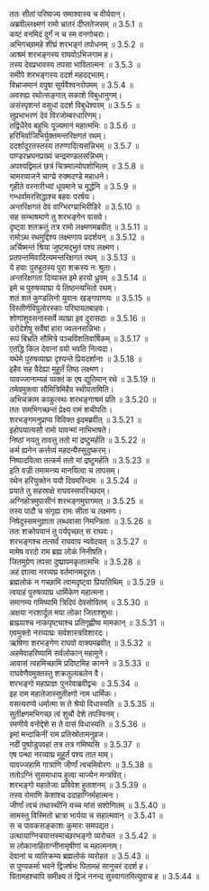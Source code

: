 

  
ततः सीतां परिष्वज्य समाश्वास्य च वीर्यवान्।  
अब्रवील्लक्ष्मणं रामो भ्रातरं दीप्ततेजसम् ॥ 3.5.1 ॥   
कष्टं वनमिदं दुर्गं न च स्म वनगोचराः।  
अभिगच्छामहे शीघ्रं शरभङ्गं तपोधनम् ॥ 3.5.2 ॥   
आश्रमं शरभङ्गस्य राघवोऽभिजगाम ह।  
तस्य देवप्रभावस्य तपसा भावितात्मनः ॥ 3.5.3 ॥   
समीपे शरभङ्गस्य ददर्श महदद्भतम्।  
विभ्राजमानं वपुषा सूर्यवैश्वनरोपमम् ॥ 3.5.4 ॥   
अवरुह्य रथोत्सङ्गात् सकाशे विबुधानुगम्।  
असंस्पृशन्तं वसुधां ददर्श विबुधेश्वरम् ॥ 3.5.5 ॥   
सुप्रभाभरणं देवं विरजोम्बरधारिणम्।  
तद्विधैरेव बहुभिः पूज्यमानं महात्मभिः ॥ 3.5.6 ॥   
हरिभिर्वाजिभिर्युक्तमन्तरिक्षगतं रथम्।  
ददर्शादूरतस्तस्य तरुणादित्यसन्निभम् ॥ 3.5.7 ॥   
पाण्डरभ्रघनप्रख्यं चन्द्रमण्डलसन्निभम्।  
अपश्यद्विमलं छत्रं चित्रमाल्योपशोभितम् ॥ 3.5.8 ॥   
चामरव्यजने चाग्य्रे रुक्मदण्डे महाधने।  
गृहीते वरनारीभ्यां धूयमाने च मूर्द्धनि ॥ 3.5.9 ॥   
गन्धर्वामरसिद्धाश्च बहवः परर्षयः।  
अन्तरिक्षगतं देवं वाग्भिरग्य्राभिरीडिरे ॥ 3.5.10 ॥   
सह सम्भाषमाणे तु शरभङ्गेन वासवे।  
दृष्ट्वा शतक्रतुं तत्र रामो लक्ष्मणमब्रवीत् ॥ 3.5.11 ॥   
रामोऽथ रथमुद्दिश्य लक्ष्मणाय प्रदर्शयन् ॥ 3.5.12 ॥   
अर्चिष्मन्तं श्रिया जुष्टमद्भुतं पश्य लक्ष्मण।  
प्रतपन्तमिवादित्यमन्तरिक्षगतं रथम् ॥ 3.5.13 ॥   
ये हयाः पुरुहूतस्य पुरा शक्रस्य नः श्रुताः।  
अन्तरिक्षगता दिव्यास्त इमे हरयो ध्रुवम् ॥ 3.5.14 ॥   
इमे च पुरुषव्याघ्रा ये तिष्ठन्त्यभितो रथम्।  
शतं शतं कुण्डलिनो युवानः खङ्गपाणयः ॥ 3.5.15 ॥   
विस्तीर्णविपुलोरस्काः परिघायतबाहवः।  
शोणांशुवसनास्सर्वे व्याघ्रा इव दुरासदाः ॥ 3.5.16 ॥   
उरोदेशेषु सर्वेषां हारा ज्वलनसन्निभाः।  
रूपं बिभ्रति सौमित्रे पञ्चविंशतिवार्षिकम् ॥ 3.5.17 ॥   
एतद्धि किल देवानां वयो भवति नित्यदा।  
यथेमे पुरुषव्याघ्रा दृश्यन्ते प्रियदर्शानाः ॥ 3.5.18 ॥   
इहैव सह वैदेह्या मुहूर्तं तिष्ठ लक्ष्मण।  
यावज्जानाम्यहं व्यक्तं क एष द्युतिमान् रथे ॥ 3.5.19 ॥   
तमेवमुक्त्वा सौमित्रिमिहैव स्थीयतामिति।  
अभिचक्राम काकुत्स्थः शरभङ्गाश्रमं प्रति ॥ 3.5.20 ॥   
ततः समभिगच्छन्तं प्रेक्ष्य रामं शचीपतिः।  
शरभङ्गमनुप्राप्य विविक्त इदमब्रवीत् ॥ 3.5.21 ॥   
इहोपयात्यसौ रामो यावन्मां नाभिभाषते।  
निष्ठां नयतु तावत्तु ततो मां द्रष्टुमर्हति ॥ 3.5.22 ॥   
कर्म ह्यनेन कर्त्तव्यं महदन्यैस्सुदुष्करम्।  
निष्पादयित्वा तत्कर्म ततो मां द्रष्टुमर्हति ॥ 3.5.23 ॥   
इति वज्री तमामन्त्र्य मानयित्वा च तापसम्।  
रथेन हरियुक्तेन ययौ दिवमरिन्दमः ॥ 3.5.24 ॥   
प्रयाते तु सहस्राक्षे राघवस्सपरिच्छदम्।  
अग्निहोत्रमुपासीनं शरभङ्गमुपागमत् ॥ 3.5.25 ॥   
तस्य पादौ च संगृह्य रामः सीता च लक्ष्मणः।  
निषेदुस्समनुज्ञाता लब्धवासा निमन्त्रिताः ॥ 3.5.26 ॥   
ततः शक्रोपयानं तु पर्यपृच्छत् स राघवः।  
शरभङ्गश्च तत्सर्वं राघवाय न्यवेदयत् ॥ 3.5.27 ॥   
मामेष वरदो राम ब्रह्म लोकं निनीषति।  
जितमुग्रेण तपसा दुष्प्रापमकृतात्मभिः ॥ 3.5.28 ॥   
अहं ज्ञात्वा नरव्यघ्र वर्तमानमदूरतः।  
ब्रह्मलोकं न गच्छामि त्वामदृष्ट्वा प्रियातिथिम् ॥ 3.5.29 ॥   
त्वयाहं पुरुषव्याघ्र धार्मिकेण महात्मना।  
समागम्य गमिष्यामि त्रिदिवं देवसोवितम् ॥ 3.5.30 ॥   
अक्षया नरशार्दूल मया लोका जिताश्शुभाः।  
ब्राह्म्याश्च नाकपृष्ट्याश्च प्रतिगृह्णीष्व मामकान् ॥ 3.5.31 ॥   
एवमुक्तो नरव्याघ्रः सर्वशास्त्रविशारदः।  
ऋषिणा शरभङ्गेण राघवो वाक्यमब्रवीत् ॥ 3.5.32 ॥   
अहमेवाहरिष्यामि सर्वलोकान् महामुने।  
आवासं त्वहमिच्छामि प्रदिष्टमिह कानने ॥ 3.5.33 ॥   
राघवेणैवमुक्तस्तु शक्रतुल्यबलेन वै।  
शरभङ्गो महाप्राज्ञः पुनरेवाब्रवीद्वचः ॥ 3.5.34 ॥   
इह राम महातेजास्सुतीक्ष्णो नाम धार्मिकः।  
वसत्यरण्ये धर्मात्मा स ते श्रेयो विधास्यति ॥ 3.5.35 ॥   
सुतीक्ष्णमभिगच्छ त्वं शुचौ देशे तपस्विनम्।  
रमणीये वनोद्देशे स ते वासं विधास्यति ॥ 3.5.36 ॥   
इमां मन्दाकिनीं राम प्रतिस्रोतामनुव्रज।  
नदीं पुष्पोडुपवहां तत्र तत्र गमिष्यसि ॥ 3.5.37 ॥   
एष पन्था नरव्याघ्र मुहूर्तं पश्य तात माम्।  
यावज्जहामि गात्राणि जीर्णां त्वचमिवोरगः ॥ 3.5.38 ॥   
ततोऽग्निं सुसमाधाय हुत्वा चाज्येन मन्त्रवित्।  
शरभङ्गो महातेजाः प्रविवेश हुताशनम् ॥ 3.5.39 ॥   
तस्य रोमाणि केशांश्च ददाहाग्निर्महात्मनः।  
जीर्णां त्वचं तथास्थीनि यच्च मांसं सशोणितम् ॥ 3.5.40 ॥   
सामस्तु विस्मितो भ्रात्रा भार्यया च सहात्मवान् ॥ 3.5.41 ॥   
स च पावकसङ्काशः कुमारः समपद्यत।  
उत्थायाग्निचयात्तस्माच्छरभङ्गो व्यरोचत ॥ 3.5.42 ॥   
स लोकानाहिताग्नीनामृषीणां च महात्मनाम्।  
देवानां च व्यतिक्रम्य ब्रह्मलोकं व्यरोहत ॥ 3.5.43 ॥   
स पुण्यकर्मा भवने द्विजर्षभः पितामहं सानुचरं ददर्श ह।  
पितामहश्चापि समीक्ष्य तं द्विजं ननन्द सुस्वागतमित्युवाच ह ॥ 3.5.44 ॥   
